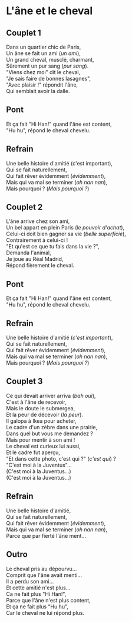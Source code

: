 # L'âne et le cheval

## Couplet 1

Dans un quartier chic de Paris,\
Un âne se fait un ami (_un ami_), \
Un grand cheval, musclé, charmant,\
Sûrement un pur sang (_pur sang_). \
"Viens chez moi" dit le cheval,\
"Je sais faire de bonnes lasagnes", \
"Avec plaisir !" répondit l'âne,\
Qui semblait avoir la dalle.

## Pont

Et ça fait "Hi Han!" quand l'âne est content,\
"Hu hu", répond le cheval chevelu.

## Refrain

Une belle histoire d'amitié (c'est important),\
Qui se fait naturellement, \
Qui fait rêver évidemment (_évidemment_),\
Mais qui va mal se terminer (_oh nan nan_), \
Mais pourquoi ? (_Mais pourquoi ?_)

## Couplet 2

L'âne arrive chez son ami,\
Un bel appart en plein Paris (_le pouvoir d'achat_), \
Celui-ci doit bien gagner sa vie (_belle superficie_), \
Contrairement à celui-ci !\
"Et qu'est ce que tu fais dans la vie ?",\
Demanda l'animal, \
Je joue au Réal Madrid,\
Répond fièrement le cheval.

## Pont

Et ça fait "Hi Han!" quand l'âne est content,\
"Hu hu", répond le cheval chevelu.

## Refrain

Une belle histoire d'amitié (_c'est important_),\
Qui se fait naturellement, \
Qui fait rêver évidemment (_évidemment_),\
Mais qui va mal se terminer (_oh nan nan_), \
Mais pourquoi ? (_Mais pourquoi ?_)

## Couplet 3

Ce qui devait arriver arriva (_bah oui_),\
C'est à l'âne de recevoir, \
Mais le doute le submergea,\
Et la peur de décevoir (_la peur_). \
Il galopa à Ikea pour acheter,\
Le cadre d'un zèbre dans une prairie, \
Dans quel but vous me demandez ?\
Mais pour mentir à son ami ! \
Le cheval est curieux lui aussi,\
Et le cadre fut aperçu, \
"Et dans cette photo, c'est qui ?" (_c'est qui_) ?\
"C'est moi à la Juventus"... \
(C'est moi à la Juventus...)\
(C'est moi à la Juventus...)

## Refrain

Une belle histoire d'amitié,\
Qui se fait naturellement, \
Qui fait rêver évidemment (_évidemment_),\
Mais qui va mal se terminer (_oh nan nan_),\
Parce que par fierté l'âne ment...

## Outro

Le cheval pris au dépourvu...\
Comprit que l'âne avait menti... \
Il a perdu son ami...\
Et cette amitié n'est plus... \
Ca ne fait plus "Hi Han!",\
Parce que l'âne n'est plus content, \
Et ça ne fait plus "Hu hu",\
Car le cheval ne lui répond plus.
